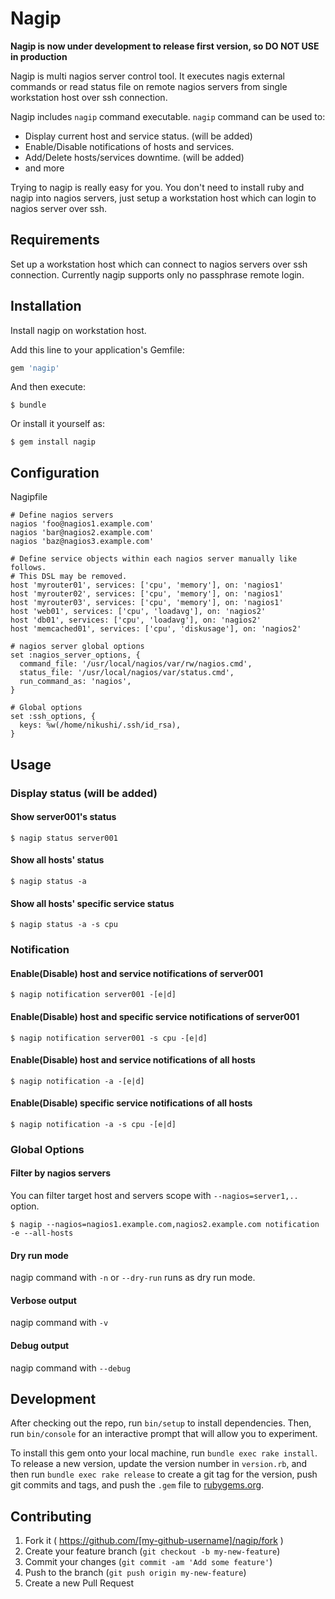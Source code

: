 # Nagip

**Nagip is now under development to release first version, so DO NOT USE in production**

Nagip is multi nagios server control tool. It executes nagis external commands or read status file on remote nagios servers from single workstation host over ssh connection.

Nagip includes `nagip` command executable. `nagip` command can be used to:

* Display current host and service status. (will be added)
* Enable/Disable notifications of hosts and services.
* Add/Delete hosts/services downtime. (will be added)
* and more

Trying to nagip is really easy for you. You don't need to install ruby and nagip into nagios servers, just setup a workstation host which can login to nagios server over ssh.

## Requirements

Set up a workstation host which can connect to nagios servers over ssh connection. Currently nagip supports only no passphrase remote login.

## Installation

Install nagip on workstation host.

Add this line to your application's Gemfile:

```ruby
gem 'nagip'
```

And then execute:

    $ bundle

Or install it yourself as:

    $ gem install nagip

## Configuration

Nagipfile

```
# Define nagios servers
nagios 'foo@nagios1.example.com'
nagios 'bar@nagios2.example.com'
nagios 'baz@nagios3.example.com'

# Define service objects within each nagios server manually like follows.
# This DSL may be removed.
host 'myrouter01', services: ['cpu', 'memory'], on: 'nagios1'
host 'myrouter02', services: ['cpu', 'memory'], on: 'nagios1'
host 'myrouter03', services: ['cpu', 'memory'], on: 'nagios1'
host 'web01', services: ['cpu', 'loadavg'], on: 'nagios2'
host 'db01', services: ['cpu', 'loadavg'], on: 'nagios2'
host 'memcached01', services: ['cpu', 'diskusage'], on: 'nagios2'

# nagios server global options 
set :nagios_server_options, {
  command_file: '/usr/local/nagios/var/rw/nagios.cmd',
  status_file: '/usr/local/nagios/var/status.cmd',
  run_command_as: 'nagios',
}

# Global options
set :ssh_options, {
  keys: %w(/home/nikushi/.ssh/id_rsa),
}
```

## Usage


### Display status (will be added)

#### Show server001's status

```
$ nagip status server001
```

#### Show all hosts' status

```
$ nagip status -a
```

#### Show all hosts' specific service status

```
$ nagip status -a -s cpu
```

### Notification

#### Enable(Disable) host and service notifications of server001

```
$ nagip notification server001 -[e|d]
```

#### Enable(Disable) host and specific service notifications of server001

```
$ nagip notification server001 -s cpu -[e|d] 
```

#### Enable(Disable) host and service notifications of all hosts

```
$ nagip notification -a -[e|d] 
```

#### Enable(Disable) specific service notifications of all hosts

```
$ nagip notification -a -s cpu -[e|d] 
```


### Global Options

#### Filter by nagios servers

You can filter target host and servers scope with `--nagios=server1,..` option.

```
$ nagip --nagios=nagios1.example.com,nagios2.example.com notification -e --all-hosts
```

#### Dry run mode

nagip command with `-n` or `--dry-run` runs as dry run mode.

#### Verbose output

nagip command with `-v`

#### Debug output

nagip command with `--debug`


## Development

After checking out the repo, run `bin/setup` to install dependencies. Then, run `bin/console` for an interactive prompt that will allow you to experiment.

To install this gem onto your local machine, run `bundle exec rake install`. To release a new version, update the version number in `version.rb`, and then run `bundle exec rake release` to create a git tag for the version, push git commits and tags, and push the `.gem` file to [rubygems.org](https://rubygems.org).

## Contributing

1. Fork it ( https://github.com/[my-github-username]/nagip/fork )
2. Create your feature branch (`git checkout -b my-new-feature`)
3. Commit your changes (`git commit -am 'Add some feature'`)
4. Push to the branch (`git push origin my-new-feature`)
5. Create a new Pull Request
